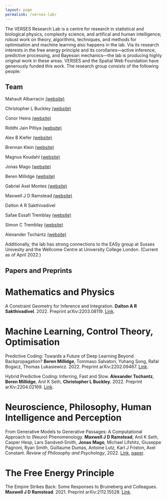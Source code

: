 ```yaml
---
layout: page
permalink: /verses-lab/
---
```


The VERSES Research Lab is a centre for research in statistical and biological physics, complexity science, and artifical and human intelligence; robust work on theory, algorithms, techniques, and methods for optimisation and machine learning also happens in the lab. Via its research interests in the free energy principle and its corollaries—active inference, predictive processing, and Bayesian mechanics—the lab is producing highly original work in these areas. VERSES and the Spatial Web Foundation have generously funded this work. The research group consists of the following people:

## Team

Mahault Albarracin [(website)](https://scholar.google.ca/citations?hl=en&user=KAxZtUIAAAAJ)

Christopher L Buckley [(website)](https://christopherlbuckley.com)

Conor Heins [(website)](https://www.ab.mpg.de/people/101190)

Riddhi Jain Pitliya [(website)](https://www.psy.ox.ac.uk/people/jain-riddhi)

Alex B Kiefer [(website)](http://alexbkiefer.net)

Brennan Klein [(website)](https://www.jkbrennan.com)

Magnus Koudahl [(website)](https://github.com/MagnusKoudahl)

Jonas Mago [(website)](https://scholar.google.ca/citations?user=edwAqz0AAAAJ&hl=en&oi=ao)

Beren Millidge [(website)](https://beren.io)

Gabriel Axel Montes [(website)](http://gabrielaxel.com/academic)

Maxwell J D Ramstead [(website)](https://scholar.google.com/citations?hl=en&user=ILpGOMkAAAAJ)

Dalton A R Sakthivadivel

Safae Essafi Tremblay [(website)](https://ca.linkedin.com/in/safae-essafi-tremblay-086b74213)

Simon C Tremblay [(website)](https://www.researchgate.net/profile/Simon-Tremblay-2)

Alexander Tschantz [(website)](https://github.com/alec-tschantz)

Additionally, the lab has strong connections to the EASy group at Sussex Univesity and the Wellcome Centre at University College London. (Current as of April 2022.)

## Papers and Preprints

# Mathematics and Physics

A Constraint Geometry for Inference and Integration. **Dalton A R Sakthivadivel**. 2022. Preprint arXiv:2203.08119. [Link](https://arxiv.org/abs/2204.02169).

# Machine Learning, Control Theory, Optimisation

Predictive Coding: Towards a Future of Deep Learning Beyond Backpropagation? **Beren Millidge**, Tommaso Salvatori, Yuhang Song, Rafal Bogacz, Thomas Lukasiewicz. 2022. Preprint arXiv:2202.09467. [Link](https://arxiv.org/abs/2202.09467).

Hybrid Predictive Coding: Inferring, Fast and Slow. **Alexander Tschantz**, **Beren Millidge**, Anil K Seth, **Christopher L Buckley**. 2022. Preprint arXiv:2204.02169. [Link](https://arxiv.org/abs/2204.02169).

# Neuroscience, Philosophy, Human Intelligence and Perception

From Generative Models to Generative Passages: A Computational Approach to (Neuro) Phenomenology. **Maxwell J D Ramstead**, Anil K Seth, Casper Hesp, Lars Sandved‑Smith, **Jonas Mago**, Michael Lifshitz, Giuseppe Pagnoni, Ryan Smith, Guillaume Dumas, Antoine Lutz, Karl J Friston, Axel Constant. _Review of Philosophy and Psychology_, 2022. [Link](https://link.springer.com/article/10.1007/s13164-021-00604-y), [paper](https://darsakthi.github.io/files/MJDR2022-1.pdf).

# The Free Energy Principle

The Empire Strikes Back: Some Responses to Bruineberg and Colleagues. **Maxwell J D Ramstead**. 2021. Preprint arXiv:2112.15528. [Link](https://arxiv.org/abs/2112.15528).




